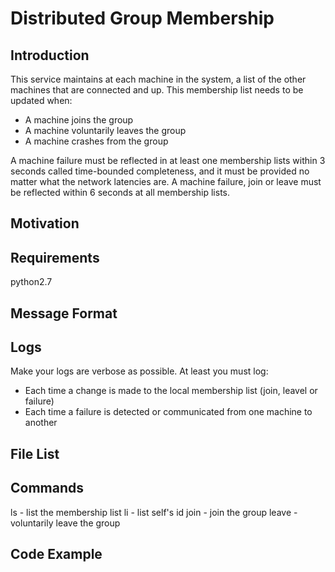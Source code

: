 # Distributed Group Membership

## Introduction

This service maintains at each machine in the system, a list of the other machines that are connected and up. This membership list needs to be updated when:
* A machine joins the group
* A machine voluntarily leaves the group
* A machine crashes from the group

A machine failure must be reflected in at least one membership lists within 3 seconds called time-bounded completeness, and it must be provided no matter what the network latencies are. A machine failure, join or leave must be reflected within 6 seconds at all membership lists.

## Motivation

## Requirements

python2.7

## Message Format

## Logs

Make your logs are verbose as possible. At least you must log:
* Each time a change is made to the local membership list (join, leavel or failure)
* Each time a failure is detected or communicated from one machine to another

## File List

## Commands

ls - list the membership list
li - list self's id
join - join the group
leave - voluntarily leave the group



## Code Example
